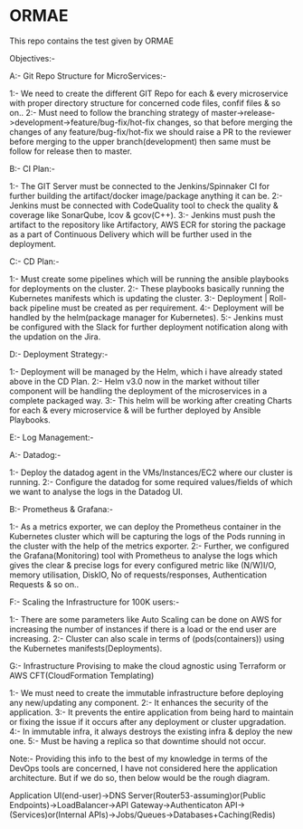 # ORMAE
This repo contains the test given by ORMAE

Objectives:- 


A:- Git Repo Structure for MicroServices:- 

1:- We need to create the different GIT Repo for each & every microservice with proper directory structure for concerned code files, confif files & so on..
2:- Must need to follow the branching strategy of master->release->development->feature/bug-fix/hot-fix changes, so that before merging the changes of any feature/bug-fix/hot-fix we should raise a PR to the reviewer before merging to the upper branch(development) then same must be follow for release then to master.

B:- CI Plan:- 

1:- The GIT Server must be connected to the Jenkins/Spinnaker CI for further building the artifact/docker image/package anything it can be.
2:- Jenkins must be connected with CodeQuality tool to check the quality & coverage like SonarQube, lcov & gcov(C++).
3:- Jenkins must push the artifact to the repository like Artifactory, AWS ECR for storing the package as a part of Continuous Delivery which will be further used in the deployment.

C:- CD Plan:- 

1:- Must create some pipelines which will be running the ansible playbooks for deployments on the cluster.
2:- These playbooks basically running the Kubernetes manifests which is updating the cluster.
3:- Deployment | Roll-back pipeline must be created as per requirement.
4:- Deployment will be handled by the helm(package manager for Kubernetes).
5:- Jenkins must be configured with the Slack for further deployment notification along with the updation on the Jira.

D:- Deployment Strategy:- 

1:- Deployment will be managed by the Helm, which i have already stated above in the CD Plan.
2:- Helm v3.0 now in the market without tiller component will be handling the deployment of the microservices in a complete packaged way.
3:- This helm will be working after creating Charts for each & every microservice & will be further deployed by Ansible Playbooks.

E:- Log Management:- 

A:- Datadog:- 

1:- Deploy the datadog agent in the VMs/Instances/EC2 where our cluster is running.
2:- Configure the datadog for some required values/fields of which we want to analyse the logs in the Datadog UI.

B:- Prometheus & Grafana:- 

1:- As a metrics exporter, we can deploy the Prometheus container in the Kubernetes cluster which will be capturing the logs of the Pods running in the cluster with the help of the metrics exporter.
2:- Further, we configured the Grafana(Monitoring) tool with Prometheus to analyse the logs which gives the clear & precise logs for every configured metric like (N/W)I/O, memory utilisation, DiskIO, No of requests/responses, Authentication Requests & so on..

F:- Scaling the Infrastructure for 100K users:- 

1:- There are some parameters like Auto Scaling can be done on AWS for increasing the number of instances if there is a load or the end user are increasing.
2:- Cluster can also scale in terms of (pods(containers)) using the Kubernetes manifests(Deployments).

G:- Infrastructure Provising to make the cloud agnostic using Terraform or AWS CFT(CloudFormation Templating)

1:- We must need to create the immutable infrastructure before deploying any new/updating any component.
2:- It enhances the security of the application.
3:- It prevents the entire application from being hard to maintain or fixing the issue if it occurs after any deployment or cluster upgradation.
4:- In immutable infra, it always destroys the existing infra & deploy the new one.
5:- Must be having a replica so that downtime should not occur.


Note:- Providing this info to the best of my knowledge in terms of the DevOps tools are concerned, I have not considered here the application architecture.
But if we do so, then below would be the rough diagram.


Application UI(end-user)->DNS Server(Router53-assuming)or(Public Endpoints)->LoadBalancer->API Gateway->Authenticaton API->(Services)or(Internal APIs)->Jobs/Queues->Databases+Caching(Redis)

